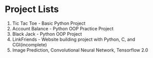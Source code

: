 # Project Lists
1. Tic Tac Toe - Basic Python Project
2. Account Balance - Python OOP Practice Project
3. Black Jack - Python OOP Project
4. LinkFriends - Website building project with Python, C, and CGI(incomplete)
5. Image Prediction, Convolutional Neural Network, Tensorflow 2.0
